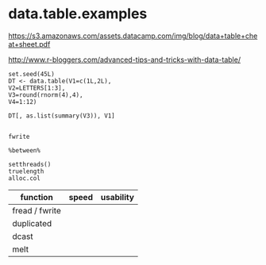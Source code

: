 # data.table.examples


https://s3.amazonaws.com/assets.datacamp.com/img/blog/data+table+cheat+sheet.pdf

http://www.r-bloggers.com/advanced-tips-and-tricks-with-data-table/

```
set.seed(45L)
DT <- data.table(V1=c(1L,2L),
V2=LETTERS[1:3],
V3=round(rnorm(4),4),
V4=1:12)

DT[, as.list(summary(V3)), V1]


fwrite

%between%

setthreads()
truelength
alloc.col
```

| function | speed | usability |
| ---- | --- | --- |
| fread / fwrite |  |  |
| duplicated |  |  |
| dcast |  |  |
| melt |  |  |
